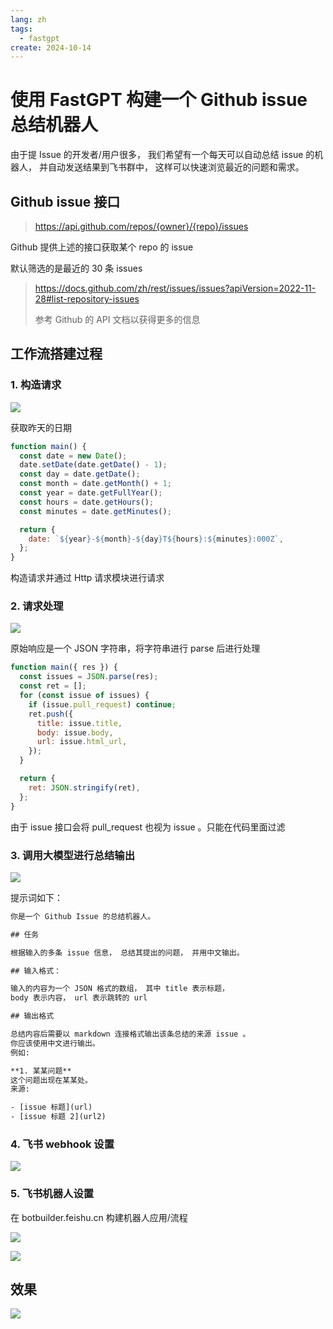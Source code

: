 ```yaml
---
lang: zh
tags:
  - fastgpt
create: 2024-10-14
---
```


# 使用 FastGPT 构建一个 Github issue 总结机器人

由于提 Issue 的开发者/用户很多，
我们希望有一个每天可以自动总结 issue 的机器人，
并自动发送结果到飞书群中，
这样可以快速浏览最近的问题和需求。

## Github issue 接口

> https://api.github.com/repos/{owner}/{repo}/issues

Github 提供上述的接口获取某个 repo 的 issue

默认筛选的是最近的 30 条 issues

> https://docs.github.com/zh/rest/issues/issues?apiVersion=2022-11-28#list-repository-issues
>
> 参考 Github 的 API 文档以获得更多的信息

## 工作流搭建过程

### 1. 构造请求

![](https://www.f1nley.xyz/api/img/FOrotsak.png)

获取昨天的日期

```js
function main() {
  const date = new Date();
  date.setDate(date.getDate() - 1);
  const day = date.getDate();
  const month = date.getMonth() + 1;
  const year = date.getFullYear();
  const hours = date.getHours();
  const minutes = date.getMinutes();

  return {
    date: `${year}-${month}-${day}T${hours}:${minutes}:000Z`,
  };
}
```

构造请求并通过 Http 请求模块进行请求

### 2. 请求处理

![](https://www.f1nley.xyz/api/img/KlnS2mX9.png)

原始响应是一个 JSON 字符串，将字符串进行 parse 后进行处理

```js
function main({ res }) {
  const issues = JSON.parse(res);
  const ret = [];
  for (const issue of issues) {
    if (issue.pull_request) continue;
    ret.push({
      title: issue.title,
      body: issue.body,
      url: issue.html_url,
    });
  }

  return {
    ret: JSON.stringify(ret),
  };
}
```

由于 issue 接口会将 pull_request 也视为 issue 。只能在代码里面过滤

### 3. 调用大模型进行总结输出

![](https://www.f1nley.xyz/api/img/UKHuau2F.png)

提示词如下：

```txt
你是一个 Github Issue 的总结机器人。

## 任务

根据输入的多条 issue 信息， 总结其提出的问题， 并用中文输出。

## 输入格式：

输入的内容为一个 JSON 格式的数组， 其中 title 表示标题，
body 表示内容， url 表示跳转的 url

## 输出格式

总结内容后需要以 markdown 连接格式输出该条总结的来源 issue 。
你应该使用中文进行输出。
例如:

**1. 某某问题**
这个问题出现在某某处。
来源:

- [issue 标题](url)
- [issue 标题 2](url2)

```

### 4. 飞书 webhook 设置

![](https://www.f1nley.xyz/api/img/txisZh94.png)

### 5. 飞书机器人设置

在 botbuilder.feishu.cn 构建机器人应用/流程

![](https://www.f1nley.xyz/api/img/KLZ7Sk80.png)

![](https://www.f1nley.xyz/api/img/wEjGP2yz.png)

## 效果

![](https://www.f1nley.xyz/api/img/Vp1NKvho.png)
